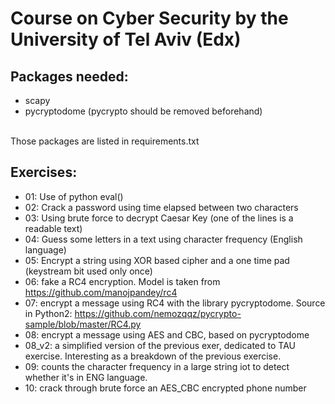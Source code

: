 # Course on Cyber Security by the University of Tel Aviv (Edx)

## Packages needed:
- scapy
- pycryptodome (pycrypto should be removed beforehand)
<br>
Those packages are listed in requirements.txt

## Exercises:
- 01: Use of python eval()
- 02: Crack a password using time elapsed between two characters
- 03: Using brute force to decrypt Caesar Key (one of the lines is a readable text)
- 04: Guess some letters in a text using character frequency (English language)
- 05: Encrypt a string using XOR based cipher and a one time pad (keystream bit used only once)
- 06: fake a RC4 encryption. Model is taken from https://github.com/manojpandey/rc4
- 07: encrypt a message using RC4 with the library pycryptodome. Source in Python2: https://github.com/nemozqqz/pycrypto-sample/blob/master/RC4.py
- 08: encrypt a message using AES and CBC, based on pycryptodome
- 08_v2: a simplified version of the previous exer, dedicated to TAU exercise. Interesting as a breakdown of the previous exercise.
- 09: counts the character frequency in a large string iot to detect whether it's in ENG language.
- 10: crack through brute force an AES_CBC encrypted phone number
